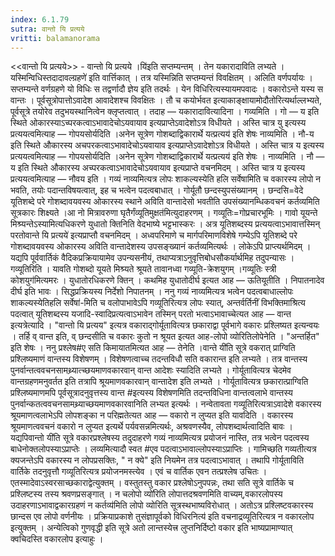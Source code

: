 ```yaml
---
index: 6.1.79
sutra: वान्तो यि प्रत्यये
vritti: balamanorama
---
```


<<वान्तो यि प्रत्यये>> - वान्तो यि प्रत्यये ।यि॑इति सप्तम्यन्तम् । तेन यकारादाविति लभ्यते ।यस्मिन्विधिस्तदादावल्ग्रहणे॑ इति वार्त्तिकात् । तत्र यस्मिन्निति सप्तम्यन्तं विवक्षितम् । अलिति वर्णपर्यायः । सप्तम्यन्ते वर्णग्रहणे यो विधिः स तद्वर्णादौ ज्ञेय इति तदर्थः । येन विधिरित्यस्यायमपवादः । वकारोऽन्ते यस्य स वान्तः । पूर्वसूत्रोपात्तोऽवादेश आवादेशश्च विवक्षितः । तौ च कयोर्भवत इत्याकाङ्क्षायामोदौतोरित्यर्थाल्लभ्यते, पूर्वसूत्रे तयोरेव तदुभयस्थानित्वेन क्लृप्तत्वात् । तदाह — यकारादावित्यादिना । गव्यमिति । गो — य इति स्थिते ओकारस्याऽच्परकत्वाऽभावादेचोऽयवायाव इत्यप्राप्तेऽवादेशोऽत्र विधीयते । अस्ति चात्र यु इत्यस्य प्रत्ययत्वमित्याह — गोपयसोर्यदिति ।अनेन सूत्रेण गोशब्दाद्विकारार्थे यत्प्रत्यय॑ इति शेषः नाव्यमिति । नौ-य इति स्थिते औकारस्य अचपरकत्वाऽभावादेचोऽयवायाव इत्यप्राप्तेऽवादेशोऽत्र विधीयते । अस्ति चात्र य इत्यस्य प्रत्ययत्वमित्याह — गोपयसोर्यदिति ।अनेन सूत्रेण गोशब्दाद्विकारार्थे यत्प्रत्यय॑ इति शेषः । नाव्यमिति । नौ — य इति स्थिते औकारस्य अच्परकत्वाऽभावादेचोऽयवायाव इत्यप्राप्ते वचनमिदम् । अस्ति चात्र य इत्यस्य प्रत्ययत्वमित्याह — नौवय इति । गव्यं नाव्यमित्यत्र लोपः शाकल्यस्येति हलि सर्वेषामिति च वकारस्य लोपो न भवति, तयोः पदान्तविषयत्वात्, इह च भत्वेन पदत्वबाधात् । गोर्यूतौ छन्दस्युपसंख्यानम् । छन्दसि=वेदे यूतिशब्दे परे गोशब्दावयवस्य ओकारस्य स्थाने अविति वान्तादेसो भवतीति उपसंख्यानम्धिकवचनं कर्तव्यमिति सूत्रकारः शिक्ष्यते ।आ नो मित्रावरुणा घृतैर्गंव्यूतिमुक्षत॑मित्युदाहरणम् । गव्यूतिः=गोप्रचारभूमिः । गावो यूयन्ते मिश्र्यन्तेऽस्यामित्यधिकरणे युधातो क्तिनिति वेदभाष्ये भट्टभास्करः । अत्र यूतिशब्दस्य प्रत्ययत्वाऽभावात्तस्मिन् परतोवान्ते यि प्रत्यये॑ इत्यप्राप्तौ वचनमिदम् । अध्वपरिमाणे च मार्गपरिमाणविशेषे गम्येऽपि यूतिशब्दे परे गोशब्दावयवस्य ओकारस्य अविति वान्तादेशस्य उपसङ्ख्यानं कर्तव्यमित्यर्थः । लोकेऽपि प्राप्त्यर्थमिदम् । यद्यपि पूर्ववार्तिकं वैदिकप्रक्रियायामेव उपन्यसनीयं, तथाप्यत्राऽनुवृत्तिबोधसौकर्यार्थमिह तदुपन्यासः । गव्यूतिरिति । यावति गोशब्दो यूयते मिश्र्यते श्रूयते तावानध्वा गव्यूति-क्रेशयुगम् ।गव्यूतिः स्त्री कोशयुग॑मित्यमरः । युधातोरधिकरणे क्तिन् । कथमिह युधातोदीर्घ इत्यत आह — ऊतियूतीति । निपातनादेव दीर्घ इति भावः । सिद्धप्रक्रियस्य निर्देशो निपातनम् । ननु गव्यं नाव्यमित्यत्र भत्वेन पदत्वबाधाल्लोपः शाकल्यस्येतिहलि सर्वेषा॑-मिति च वलोपाभावेऽपि गव्यूतिरित्यत्र लोपः स्यात्, अन्तर्वर्तिनीं विभक्तिमाश्रित्य पदत्वात् यूतिशब्दस्य यजादि-स्वादिप्रत्यत्वाऽभावेन तस्मिन् परतो भत्वाऽभावाच्चेत्यत आह — वान्त इत्यत्रेत्यादि । "वान्तो यि प्रत्यय" इत्यत्र वकाराद्गोर्यूतावित्यत्र छकाराद्वा पूर्वभागे वकारः प्रश्लिष्यत इत्यन्वयः । तर्हि व् वान्त इति, व् छन्दसीति च वकारः कुतो न श्रूयत इत्यत आह-लोपो व्योरितिलोपेनेति । "अन्तर्हित" इति शेषः । ननु प्रश्लेष#ए सति किमायातमित्यत आह — तेनेति ।वान्ते यी॑ति सूत्रे वकरात् प्राग्विति प्रश्लिष्यमाणं वान्तस्य विशेषणम् । विशेषणत्वाच्च तदन्तविधौ सति वकारान्त इति लभ्यते । तत्र वान्तस्य पुनर्वान्तत्ववचनसामथ्र्यात्च्छयमाणवकारवान् वान्त आदेशः स्यादिति लभ्यते । गोर्यूतावित्यत्र चेदमेव वान्तग्रहणमनुवर्तत इति तत्रापि श्रूयमाणवकारवान् वान्तादेश इति लभ्यते । गोर्यूतावित्यत्र छकारात्प्राग्विति प्रश्लिष्यमाणमपि पूर्वसूत्रादनुवृत्तस्य वान्त #इत्यस्य विशेषणमिति तदन्तविधिना वान्तत्वलाभे वान्तस्य पुनर्वान्कतत्ववचनसामथ्र्याच्छयमाणवकारवानिति लभ्यत इत्यर्थः । नन्वेतावता गव्यूतिरित्यत्राऽवादेशे वकारस्य श्रूयमाणत्वलाभेऽपि लोपशङ्का न परिह्मतेत्यत आह — वकारो न लुप्यत इति यावदिति । वकारस्य श्रूयमाणत्ववचनं वकारो न लुप्यत इत्यर्थे पर्यवसन्नमित्यर्थः, अश्रवणस्यैव, लोपशब्दार्थत्वादिति बावः । यद्यपिवान्तो यी॑ति सूत्रे वकारप्रश्लेषस्य तदुदाहरणे गव्यं नाव्यमित्यत्र प्रयोजनं नास्ति, तत्र भत्वेन पदत्वस्य बाधेनोक्तलोपस्याऽप्राप्तेः । लव्यमित्यादौ स्वत #एव पदत्वाऽभावाल्लोपस्याऽप्राप्तिः । गामिच्छति गव्यतीत्यत्र क्यजन्तेऽपि वकारस्य न लोपप्रसक्तिः, " न क्ये" इति नियमेन तत्र पदत्वाऽभावात् । तथापि गोर्यूताविति वार्तिके तदनुवृत्तौ गव्यूतिरित्यत्र प्रयोजनमस्त्येव । एवं च वार्तिक एवन तत्प्रश्लेष उचितः । एतस्मादेवाऽस्वरसाच्छकाराद्वेत्युक्तम् । वस्तुतस्तु वकार प्रश्लेषोऽनुपपन्नः, तथा सति सूत्रे वार्तिके च प्रश्लिष्टस्य तस्य श्रवणप्रसङ्गात् । न चलोपो व्यो॑रिति लोपात्तदश्रवणमिति वाच्यम्,वकारलोपस्य उदाहरणाऽभावाद्वकारग्रहणं न कर्तव्य॑मिति लोपो व्योरिति सूत्रस्थभाष्यविरोधात् । अतोऽत्र प्रश्लिष्टवकारस्य छान्दस एव लोपो वर्णनीयः । प्रक्रियाप्रकाशे तुसंज्ञापूर्वको विधिरनित्य॑ इति वचनाद्रव्यूतिरित्यत्र न वकारलोप इत्युक्तम् । अन्येत्विको गुणवृद्धी इति सूत्रे अतो लान्तस्येत्त्र लुप्तनिर्दिष्टो वकार इति भाष्यप्रामाण्यात् क्वचिदस्ति वकारलोप इत्याहुः ।